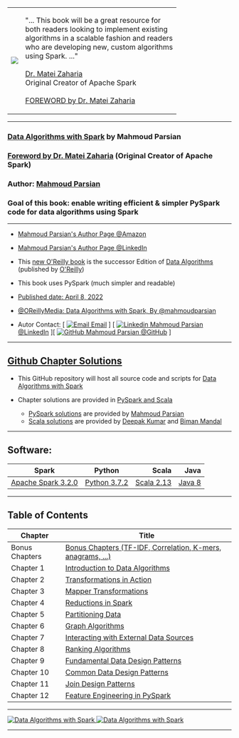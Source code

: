 
<table>
<tr>

<td>

<a href="https://www.oreilly.com/library/view/data-algorithms-with/9781492082378/">
<img src="https://learning.oreilly.com/library/cover/9781492082378/250w/">
</a>

</td>

<td>

"... This  book  will be a  great resource for <br>
both readers looking  to  implement  existing <br>
algorithms in a scalable fashion and readers <br>
who are developing new, custom algorithms  <br>
using Spark. ..." <br>
<br>
<a href="https://cs.stanford.edu/people/matei/">Dr. Matei Zaharia</a><br>
Original Creator of Apache Spark <br>
<br>
<a href="https://github.com/mahmoudparsian/data-algorithms-with-spark/blob/master/docs/FOREWORD_by_Dr_Matei_Zaharia.md">FOREWORD by Dr. Matei Zaharia</a><br>


</td>

</tr>   
</table>

-------

### [Data Algorithms with Spark](https://www.oreilly.com/library/view/data-algorithms-with/9781492082378/) by Mahmoud Parsian

### [Foreword by Dr. Matei Zaharia](./docs/FOREWORD_by_Dr_Matei_Zaharia.md) (Original Creator of Apache Spark)

### Author: [Mahmoud Parsian](https://www.linkedin.com/in/mahmoudparsian/) 

### Goal of this book: enable writing efficient & simpler PySpark code for data algorithms using Spark

--------

* [Mahmoud Parsian's Author Page @Amazon](https://www.amazon.com/author/mahmoudparsian/)

* [Mahmoud Parsian's Author Page @LinkedIn](https://www.linkedin.com/mahmoudparsian/)

* This [new O'Reilly book](https://www.oreilly.com/library/view/data-algorithms-with/9781492082378/) 
  is the successor Edition of [Data Algorithms](https://www.oreilly.com/library/view/data-algorithms/9781491906170/) 
  (published by [O'Reilly](https://www.oreilly.com/library/view/data-algorithms-with/9781492082378/))

* This book uses PySpark (much simpler and readable)
	
* [Published date: April 8, 2022](https://www.oreilly.com/library/view/data-algorithms-with/9781492082378/)

* [@OReillyMedia: Data Algorithms with Spark, By @mahmoudparsian](https://twitter.com/OReillyMedia/status/1511796122548903938/)

* Autor Contact: [ [![Email](https://support.microsoft.com/images/Mail-GrayScale.png) Email](mailto:mahmoud.parsian@yahoo.com) ]  [  [![Linkedin](https://i.stack.imgur.com/gVE0j.png) Mahmoud Parsian @LinkedIn](https://www.linkedin.com/mahmoudparsian/) ][  [![GitHub](https://i.stack.imgur.com/tskMh.png) Mahmoud Parsian @GitHub](https://github.com/mahmoudparsian/) ]


-------


## [Github Chapter Solutions](./code/)

* This GitHub repository will host all source code and scripts for 
  [Data Algorithms with Spark]((https://www.oreilly.com/library/view/data-algorithms-with/9781492082378/))

* Chapter solutions are provided in [PySpark and Scala](./code/)
	* [PySpark solutions](./code/) are provided by [Mahmoud Parsian](https://github.com/mahmoudparsian/)
	* [Scala solutions](./code/) are provided by [Deepak Kumar](https://github.com/deepakmca05/) and [Biman Mandal](https://github.com/bimanmandal/)
	
-----

## Software:


| Spark    |      Python      |  Scala | Java 
|----------|:----------------:|-------:|-----------:|
| [Apache Spark 3.2.0](http://spark.apache.org/downloads.html) |  [Python 3.7.2](https://www.python.org/downloads/) | [Scala 2.13](https://https://www.scala-lang.org/download/scala2.html) | [Java 8](https://www.oracle.com/java/technologies/downloads/#java8) |

-----

## Table of Contents

| Chapter        |      Title       |
|----------------|------------------|
| Bonus Chapters | [Bonus Chapters (TF-IDF, Correlation, K-mers, anagrams, ...)](./code/bonus_chapters/) |
| Chapter 1      | [Introduction to Data Algorithms](./code/chap01/) |
| Chapter 2      | [Transformations in Action](./code/chap02/) |
| Chapter 3      | [Mapper Transformations](./code/chap03/) |
| Chapter 4      | [Reductions in Spark](./code/chap04/) |
| Chapter 5      | [Partitioning Data](./code/chap05/) |
| Chapter 6      | [Graph Algorithms](./code/chap06/) |
| Chapter 7      | [Interacting with External Data Sources](./code/chap07/) |
| Chapter 8      | [Ranking Algorithms](./code/chap08/) |
| Chapter 9      | [Fundamental Data Design Patterns](./code/chap09/) |
| Chapter 10     | [Common Data Design Patterns](./code/chap10/) |
| Chapter 11     | [Join Design Patterns](./code/chap11/) |
| Chapter 12     | [Feature Engineering in PySpark](./code/chap12/) |


-----


<a href="https://www.oreilly.com/library/view/data-algorithms-with/9781492082378/">
    <img
        alt="Data Algorithms with Spark"
        src="images/Data-Algorithms-with-Spark_mech2.png"
>

<a href="https://www.oreilly.com/library/view/data-algorithms-with/9781492082378/">
    <img
        alt="Data Algorithms with Spark"
        src="images/Data_Algorithms_with_Spark_COVER_9781492082385.png"
>

------

[//]: # (metadata:)
[//]: # (Data Algorithms with Spark, Spark, PySpark, Python)
[//]: # (MapReduce, Distributed Algorithms, mappers, reducers, partitioners)
[//]: # (Transformations, Actions, RDDs, DataFrames, SQL)
[//]: # (Data Design Patterns, monoids)
